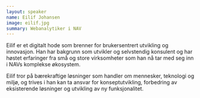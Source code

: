 ```yaml
---
layout: speaker
name: Eilif Johansen
image: eilif.jpg
summary: Webanalytiker i NAV
---
```


Eilif er et digitalt hode som brenner for brukersentrert utvikling og innovasjon. Han har bakgrunn som utvikler og selvstendig konsulent og har høstet erfaringer fra små og store virksomheter som han nå tar med seg inn i NAVs komplekse økosystem.

Eilif tror på bærekraftige løsninger som handler om mennesker, teknologi og miljø, og trives i han kan ta ansvar for konseptutvikling, forbedring av eksisterende løsninger og utvikling av ny funksjonalitet.
